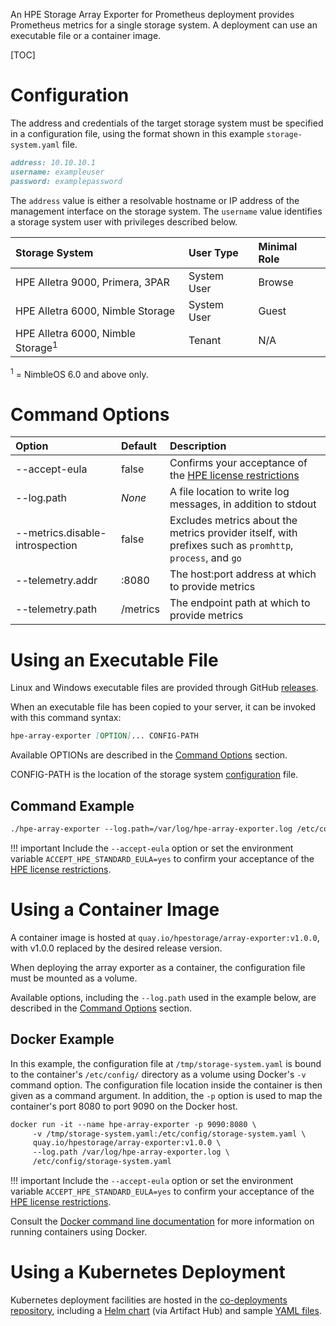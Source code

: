 An HPE Storage Array Exporter for Prometheus deployment provides Prometheus metrics for a single storage system. A deployment can use an executable file or a container image.

[TOC]

# Configuration 

The address and credentials of the target storage system must be specified in a configuration file, using the format shown in this example `storage-system.yaml` file.

```markdown
address: 10.10.10.1
username: exampleuser
password: examplepassword
```

The `address` value is either a resolvable hostname or IP address of the management interface on the storage system. The `username` value identifies a storage system user with privileges described below.

| Storage System                               | User Type   | Minimal Role   |
| :------------------------------------------- | :---------- | :------------- |
| HPE Alletra 9000, Primera, 3PAR              | System User | Browse         |
| HPE Alletra 6000, Nimble Storage             | System User | Guest          |
| HPE Alletra 6000, Nimble Storage<sup>1</sup> | Tenant      | N/A            |

<sup>1</sup> = NimbleOS 6.0 and above only.

# Command Options

| Option | Default | Description |
| :--- | :--- | :--- |
| --accept-eula | false | Confirms your acceptance of the [HPE license restrictions](../legal/eula/index.md) |
| --log.path | *None* | A file location to write log messages, in addition to stdout |
| --metrics.disable-introspection | false | Excludes metrics about the metrics provider itself, with prefixes such as `promhttp`, `process`, and `go` |
| --telemetry.addr | :8080 | The host:port address at which to provide metrics |
| --telemetry.path | /metrics | The endpoint path at which to provide metrics |

# Using an Executable File

Linux and Windows executable files are provided through GitHub [releases](https://github.com/hpe-storage/array-exporter/releases).

When an executable file has been copied to your server, it can be invoked with this command syntax:

```markdown
hpe-array-exporter [OPTION]... CONFIG-PATH
```

Available OPTIONs are described in the [Command Options](#command_options) section.

CONFIG-PATH is the location of the storage system [configuration](#configuration) file.

## Command Example

```markdown
./hpe-array-exporter --log.path=/var/log/hpe-array-exporter.log /etc/config/storage-system.yaml
```

!!! important
    Include the `--accept-eula` option or set the environment variable `ACCEPT_HPE_STANDARD_EULA=yes` to confirm your acceptance of the [HPE license restrictions](../legal/eula/index.md).


# Using a Container Image

A container image is hosted at `quay.io/hpestorage/array-exporter:v1.0.0`, with v1.0.0 replaced by the desired release version.

When deploying the array exporter as a container, the configuration file must be mounted as a volume.

Available options, including the `--log.path` used in the example below, are described in the [Command Options](#command_options) section.

## Docker Example

In this example, the configuration file at `/tmp/storage-system.yaml` is bound to the container's `/etc/config/` directory as a volume using Docker's `-v` command option. The configuration file location inside the container is then given as a command argument. In addition, the `-p` option is used to map the container's port 8080 to port 9090 on the Docker host.

```markdown
docker run -it --name hpe-array-exporter -p 9090:8080 \
     -v /tmp/storage-system.yaml:/etc/config/storage-system.yaml \
     quay.io/hpestorage/array-exporter:v1.0.0 \
     --log.path /var/log/hpe-array-exporter.log \
     /etc/config/storage-system.yaml
```

!!! important
    Include the `--accept-eula` option or set the environment variable `ACCEPT_HPE_STANDARD_EULA=yes` to confirm your acceptance of the [HPE license restrictions](/legal/eula/index.html).

Consult the [Docker command line documentation](https://docs.docker.com/engine/reference/commandline/run/) for more information on running containers using Docker.

# Using a Kubernetes Deployment

Kubernetes deployment facilities are hosted in the [co-deployments repository](https://github.com/hpe-storage/co-deployments), including a [Helm chart](https://artifacthub.io/packages/helm/hpe-storage/hpe-array-exporter/) (via Artifact Hub) and sample [YAML files](https://github.com/hpe-storage/co-deployments/tree/master/yaml/array-exporter).
